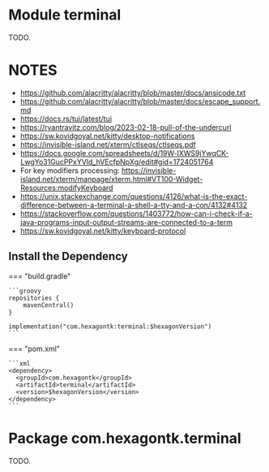 
# Module terminal
TODO.

# NOTES
* https://github.com/alacritty/alacritty/blob/master/docs/ansicode.txt
* https://github.com/alacritty/alacritty/blob/master/docs/escape_support.md
* https://docs.rs/tui/latest/tui
* https://ryantravitz.com/blog/2023-02-18-pull-of-the-undercurl
* https://sw.kovidgoyal.net/kitty/desktop-notifications
* https://invisible-island.net/xterm/ctlseqs/ctlseqs.pdf
* https://docs.google.com/spreadsheets/d/19W-lXWS9jYwqCK-LwgYo31GucPPxYVld_hVEcfpNpXg/edit#gid=1724051764
* For key modifiers processing:
  https://invisible-island.net/xterm/manpage/xterm.html#VT100-Widget-Resources:modifyKeyboard
* https://unix.stackexchange.com/questions/4126/what-is-the-exact-difference-between-a-terminal-a-shell-a-tty-and-a-con/4132#4132
* https://stackoverflow.com/questions/1403772/how-can-i-check-if-a-java-programs-input-output-streams-are-connected-to-a-term
* https://sw.kovidgoyal.net/kitty/keyboard-protocol

## Install the Dependency

=== "build.gradle"

    ```groovy
    repositories {
        mavenCentral()
    }

    implementation("com.hexagontk:terminal:$hexagonVersion")
    ```

=== "pom.xml"

    ```xml
    <dependency>
      <groupId>com.hexagontk</groupId>
      <artifactId>terminal</artifactId>
      <version>$hexagonVersion</version>
    </dependency>
    ```

# Package com.hexagontk.terminal
TODO.
